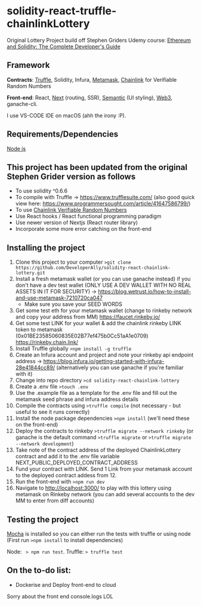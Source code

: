 # solidity-react-truffle-chainlinkLottery

Original Lottery Project build off Stephen Griders Udemy course: [Ethereum and Solidity: The Complete Developer's Guide](https://www.udemy.com/course/ethereum-and-solidity-the-complete-developers-guide/)

## **Framework**

**Contracts**: [Truffle](https://www.trufflesuite.com/truffle), Solidity, Infura, [Metamask](https://docs.metamask.io/guide/), [Chainlink](https://docs.chain.link/docs) for Verifiable Random Numbers

**Front-end**: React, [Next](https://nextjs.org/) (routing, SSR), [Semantic](https://react.semantic-ui.com/) (UI styling), [Web3](https://web3js.readthedocs.io/en/v1.3.4/), ganache-cli.

I use VS-CODE IDE on macOS (ahh the irony :P).

## **Requirements/Dependencies**
[Node js](https://nodejs.org/en/)

## **This project has been updated from the original Stephen Grider version as follows**

- To use solidity ^0.6.6
- To compile with Truffle -> https://www.trufflesuite.com/ (also good quick view here: https://www.programmersought.com/article/41647586799/)
- To use [Chainlink Verifiable Random Numbers](https://docs.chain.link/docs/chainlink-vrf/)
- Use React hooks / React functional programming paradigm
- Use newer version of Nextjs (React router library)
- Incorporate some more error catching on the front-end

## **Installing the project**

1. Clone this project to your computer `>git clone https://github.com/DeveloperAlly/solidity-react-chainlink-lottery.git`
2. Install a fresh metamask wallet (or you can use ganache instead) if you don't have a dev test wallet (ONLY USE A DEV WALLET WITH NO REAL ASSETS IN IT FOR SECURITY) -> <https://blog.wetrust.io/how-to-install-and-use-metamask-7210720ca047>
   - Make sure you save your SEED WORDS
3. Get some test eth for your metamask wallet (change to rinkeby network and copy your address from MM) <https://faucet.rinkeby.io/>
4. Get some test LINK for your wallet & add the chainlink rinkeby LINK token to metamask (0x01BE23585060835E02B77ef475b0Cc51aA1e0709) https://rinkeby.chain.link/
5. Install Truffle globally `>npm install -g truffle`
6. Create an Infura account and project and note your rinkeby api endpoint address -> <https://blog.infura.io/getting-started-with-infura-28e41844cc89/>
   (alternatively you can use ganache if you're familiar with it)
7. Change into repo directory `>cd solidity-react-chainlink-lottery`
8. Create a .env file `>touch .env`
9. Use the .example file as a template for the .env file and fill out the metamask seed phrase and infura address details
10. Compile the contracts using `>truffle compile` (not necessary - but useful to see it runs correctly)
11. Install the node package dependencies `>npm install` (we'll need these on the front-end)
12. Deploy the contracts to rinkeby `>truffle migrate --network rinkeby` (or ganache is the default command `>truffle migrate` or `>truffle migrate --network development`)
13. Take note of the contract address of the deployed ChainlinkLottery contract and add it to the .env file variable NEXT_PUBLIC_DEPLOYED_CONTRACT_ADDRESS
14. Fund your contract with LINK. Send 1 Link from your metamask account to the deployed contract addess from 12.
15. Run the front-end with `>npm run dev`
16. Navigate to <http://localhost:3000/> to play with this lottery using metamask on Rinkeby network (you can add several accounts to the dev MM to enter from diff accounts)

## **Testing the project**

[Mocha](https://mochajs.org/) is installed so you can either run the tests with truffle or using node (First run `>npm install` to install dependencies)

Node: ` > npm run test`.
Truffle: `> truffle test`

## On the to-do list:

- Dockerise and Deploy front-end to cloud

Sorry about the front end console.logs LOL
